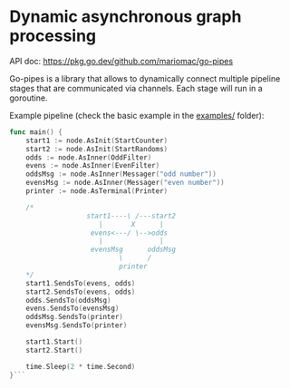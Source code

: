 # Dynamic asynchronous graph processing

API doc: https://pkg.go.dev/github.com/mariomac/go-pipes

Go-pipes is a library that allows to dynamically connect multiple pipeline
stages that are communicated via channels. Each stage will run in a goroutine.

Example pipeline (check the basic example in the [examples/](./examples) folder):

```go
func main() {
	start1 := node.AsInit(StartCounter)
	start2 := node.AsInit(StartRandoms)
	odds := node.AsInner(OddFilter)
	evens := node.AsInner(EvenFilter)
	oddsMsg := node.AsInner(Messager("odd number"))
	evensMsg := node.AsInner(Messager("even number"))
	printer := node.AsTerminal(Printer)

	/*
			       start1----\ /---start2
			          |       X      |
			        evens<---/ \-->odds
			          |              |
			        evensMsg      oddsMsg
		                   \ 	  /
			               printer
	*/
	start1.SendsTo(evens, odds)
	start2.SendsTo(evens, odds)
	odds.SendsTo(oddsMsg)
	evens.SendsTo(evensMsg)
	oddsMsg.SendsTo(printer)
	evensMsg.SendsTo(printer)

	start1.Start()
	start2.Start()

	time.Sleep(2 * time.Second)
}```

